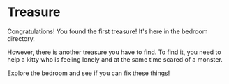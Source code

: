 # Treasure

Congratulations! You found the first treasure! It's here in the bedroom directory.

However, there is another treasure you have to find. To find it, you need to help a kitty who is feeling lonely and at the same time scared of a monster.

Explore the bedroom and see if you can fix these things!
